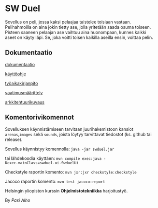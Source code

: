 # SW Duel

Sovellus on peli, jossa kaksi pelaajaa taistelee toisiaan vastaan. Pelihahmoilla on aina jokin tietty ase, jolla yritetään saada osuma toiseen. Pisteen saaneen pelaajan ase vaihtuu aina huonompaan, kunnes kaikki aseet on käyty läpi. Se, joka voitti toisen kaikilla aseilla ensin, voittaa pelin.

## Dokumentaatio

[dokumentaatio](swduel/dokumentaatio)

[käyttöohje](swduel/dokumentaatio/kayttoohje.md)

[työaikakirjanpito](swduel/dokumentaatio/tuntikirjanpito.md)

[vaatimusmäärittely](swduel/dokumentaatio/vaatimusmaarittely.md)

[arkkitehtuurikuvaus](swduel/dokumentaatio/arkkitehtuurikuvaus.md)

## Komentorivikomennot

Sovelluksen käynnistämiseen tarvitaan juurihakemistoon kansiot `arenas`,`images` sekä `sounds`, joista löytyy tarvittavat tiedostot (ks. github tai release).

Sovellus käynnistyy komennolla:
`java -jar swduel.jar`

tai lähdekoodia käyttäen:
`mvn compile exec:java -Dexec.mainClass=swduel.ui.SwduelUi`

Checkstyle raportin komento:
`mvn jxr:jxr checkstyle:checkstyle`

Jacoco raportin komento:
`mvn test jacoco:report`


Helsingin yliopiston kurssin **Ohjelmistotekniikka** harjoitustyö.

By *Pasi Alho*
